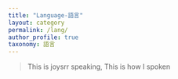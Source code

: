 ```yaml
---
title: "Language-語言"
layout: category
permalink: /lang/
author_profile: true
taxonomy: 語言
---
```


>This is joysrr speaking, 
>This is how I spoken
<!--stackedit_data:
eyJoaXN0b3J5IjpbLTE4NDU0NTU5MTRdfQ==
-->